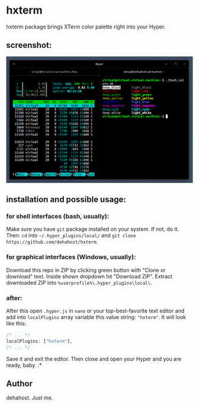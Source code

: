 # hxterm
hxterm package brings XTerm color palette right into your Hyper.

## screenshot:
![screenshot](https://raw.githubusercontent.com/dehahost/hxterm/master/screenshot.png "screenshot")

## installation and possible usage:
### for shell interfaces (bash, usually):
Make sure you have `git` package installed on your system. If not, do it. Then:
`cd` into `~/.hyper_plugins/local/` and `git clone https://github.com/dehahost/hxterm`.
### for graphical interfaces (Windows, usually):
Download this repo in ZIP by clicking green button with "Clone or download" text. Inside shown dropdown hit "Download ZIP".
Extract downloaded ZIP into `%userprofile%\.hyper_plugins\local\`.
### after:
After this open `.hyper.js` in `nano` or your top-best-favorite text editor and add into `localPlugins` array variable this value string: `"hxterm"`.
It will look like this:
```javascript
/* ... */
localPlugins: ["hxterm"],
/* ... */
```
Save it and exit the editor. Then close and open your Hyper and you are ready, baby. :*

## Author
dehahost. Just me.
